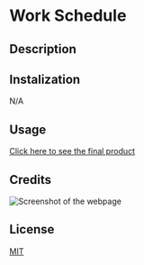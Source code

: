 # Work Schedule

## Description

## Instalization
N/A

## Usage
[Click here to see the final product]()

## Credits
![Screenshot of the webpage]()

## License
[MIT](https://choosealicense.com/licenses/mit/)

